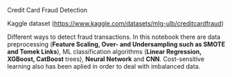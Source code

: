 Credit Card Fraud Detection

Kaggle dataset (https://www.kaggle.com/datasets/mlg-ulb/creditcardfraud)

Different ways to detect fraud transactions. In this notebook there are data preprocessing (**Feature Scaling, Over- and Undersampling such as SMOTE and Tomek Links**), ML classification algorithms (**Linear Regression, XGBoost, CatBoost** trees), **Neural Network** and **CNN**. Cost-sensitive learning also has been aplied in order to deal with imbalanced data.
